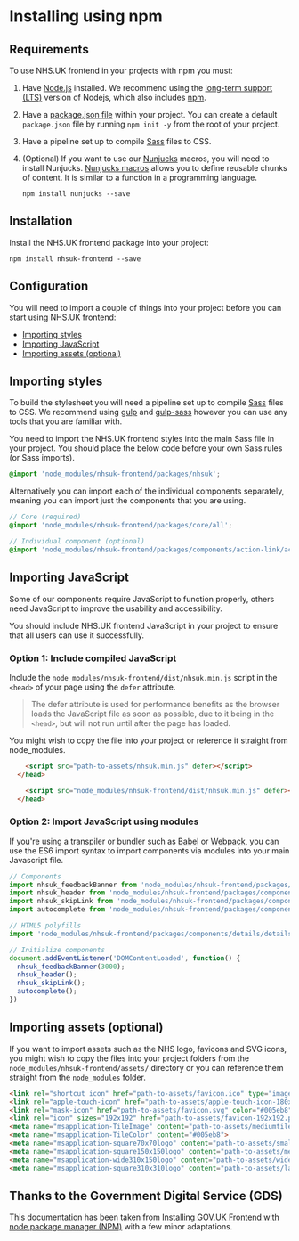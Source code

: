 # Installing using npm

## Requirements

To use NHS.UK frontend in your projects with npm you must:

1. Have [Node.js](https://nodejs.org/en/) installed. We recommend using the [long-term support (LTS)](https://nodejs.org/en/download/) version of Nodejs, which also includes [npm](https://www.npmjs.com/).

2. Have a [package.json file](https://docs.npmjs.com/files/package.json) within your project. You can create a default `package.json` file by running `npm init -y` from the root of your project.

3. Have a pipeline set up to compile [Sass](https://sass-lang.com/) files to CSS.

4. (Optional) If you want to use our [Nunjucks](https://mozilla.github.io/nunjucks/) macros, you will need to install Nunjucks. [Nunjucks macros](https://mozilla.github.io/nunjucks/templating.html#macro) allows you to define reusable chunks of content. It is similar to a function in a programming language.  

    ```
    npm install nunjucks --save
    ````

## Installation

Install the NHS.UK frontend package into your project:

```
npm install nhsuk-frontend --save
```

## Configuration

You will need to import a couple of things into your project before you can start using NHS.UK frontend:

- [Importing styles](#importing-styles)
- [Importing JavaScript](#importing-javascript)
- [Importing assets (optional)](#importing-assets-optional)

## Importing styles

To build the stylesheet you will need a pipeline set up to compile [Sass](https://sass-lang.com/) files to CSS. We recommend using [gulp](https://gulpjs.com/) and [gulp-sass](https://www.npmjs.com/package/gulp-sass) however you can use any tools that you are familiar with.

You need to import the NHS.UK frontend styles into the main Sass file in your project. You should place the below code before your own Sass rules (or Sass imports).

```SCSS
@import 'node_modules/nhsuk-frontend/packages/nhsuk';
```

Alternatively you can import each of the individual components separately, meaning you can import just the components that you are using.

```SCSS
// Core (required)
@import 'node_modules/nhsuk-frontend/packages/core/all';

// Individual component (optional)
@import 'node_modules/nhsuk-frontend/packages/components/action-link/action-link';
```

## Importing JavaScript

Some of our components require JavaScript to function properly, others need JavaScript to improve the usability and accessibility.

You should include NHS.UK frontend JavaScript in your project to ensure that all users can use it successfully.

### Option 1: Include compiled JavaScript

Include the `node_modules/nhsuk-frontend/dist/nhsuk.min.js` script in the `<head>` of your page using the `defer` attribute. 

> The defer attribute is used for performance benefits as the browser loads the JavaScript file as soon as possible, due to it being in the `<head>`, but will not run until after the page has loaded.

You might wish to copy the file into your project or reference it straight from node_modules.

```html
    <script src="path-to-assets/nhsuk.min.js" defer></script>
  </head>
```

```html
    <script src="node_modules/nhsuk-frontend/dist/nhsuk.min.js" defer></script>
  </head>
```

### Option 2: Import JavaScript using modules

If you're using a transpiler or bundler such as [Babel](https://babeljs.io/) or [Webpack](https://webpack.js.org/), you can use the ES6 import syntax to import components via modules into your main Javascript file.

```javascript
// Components
import nhsuk_feedbackBanner from 'node_modules/nhsuk-frontend/packages/components/feedback-banner/feedback-banner';
import nhsuk_header from 'node_modules/nhsuk-frontend/packages/components/header/header';
import nhsuk_skipLink from 'node_modules/nhsuk-frontend/packages/components/skip-link/skip-link';
import autocomplete from 'node_modules/nhsuk-frontend/packages/components/header/autocomplete';

// HTML5 polyfills
import 'node_modules/nhsuk-frontend/packages/components/details/details.polyfill';

// Initialize components
document.addEventListener('DOMContentLoaded', function() {
  nhsuk_feedbackBanner(3000);
  nhsuk_header();
  nhsuk_skipLink();
  autocomplete();
})
```

## Importing assets (optional)

If you want to import assets such as the NHS logo, favicons and SVG icons, you might wish to copy the files into your project folders from the `node_modules/nhsuk-frontend/assets/` directory or you can reference them straight from the `node_modules` folder.

```html
<link rel="shortcut icon" href="path-to-assets/favicon.ico" type="image/x-icon">
<link rel="apple-touch-icon" href="path-to-assets/apple-touch-icon-180x180.png">
<link rel="mask-icon" href="path-to-assets/favicon.svg" color="#005eb8">
<link rel="icon" sizes="192x192" href="path-to-assets/favicon-192x192.png">
<meta name="msapplication-TileImage" content="path-to-assets/mediumtile-144x144.png">
<meta name="msapplication-TileColor" content="#005eb8">
<meta name="msapplication-square70x70logo" content="path-to-assets/smalltile-70x70.png">
<meta name="msapplication-square150x150logo" content="path-to-assets/mediumtile-150x150.png">
<meta name="msapplication-wide310x150logo" content="path-to-assets/widetile-310x150.png">
<meta name="msapplication-square310x310logo" content="path-to-assets/largetile-310x310.png">
```

## Thanks to the Government Digital Service (GDS)

This documentation has been taken from [Installing GOV.UK Frontend with node package manager (NPM)](https://github.com/alphagov/govuk-frontend/blob/master/docs/installation/installing-with-npm.md) with a few minor adaptations.
